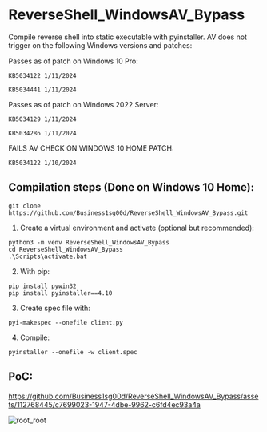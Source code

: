 # ReverseShell_WindowsAV_Bypass
Compile reverse shell into static executable with pyinstaller. AV does not trigger on the following Windows versions and patches:

Passes as of patch on Windows 10 Pro:
```
KB5034122 1/11/2024

KB5034441 1/11/2024
```

Passes as of patch on Windows 2022 Server:
```
KB5034129 1/11/2024 

KB5034286 1/11/2024 
```

FAILS AV CHECK ON WINDOWS 10 HOME PATCH:
```
KB5034122 1/10/2024
```


Compilation steps (Done on Windows 10 Home):
---------

```
git clone https://github.com/Business1sg00d/ReverseShell_WindowsAV_Bypass.git
```

1. Create a virtual environment and activate (optional but recommended):
```
python3 -m venv ReverseShell_WindowsAV_Bypass
cd ReverseShell_WindowsAV_Bypass
.\Scripts\activate.bat
```

2. With pip:
```
pip install pywin32
pip install pyinstaller==4.10
```

3. Create spec file with:
```
pyi-makespec --onefile client.py
```

4. Compile:
```
pyinstaller --onefile -w client.spec
```

PoC:
----


https://github.com/Business1sg00d/ReverseShell_WindowsAV_Bypass/assets/112768445/c7699023-1947-4dbe-9962-c6fd4ec93a4a


![root_root](https://github.com/Business1sg00d/ReverseShell_WindowsAV_Bypass/assets/112768445/afce18a1-facf-43a1-8eb8-8d521cabeeb1)

